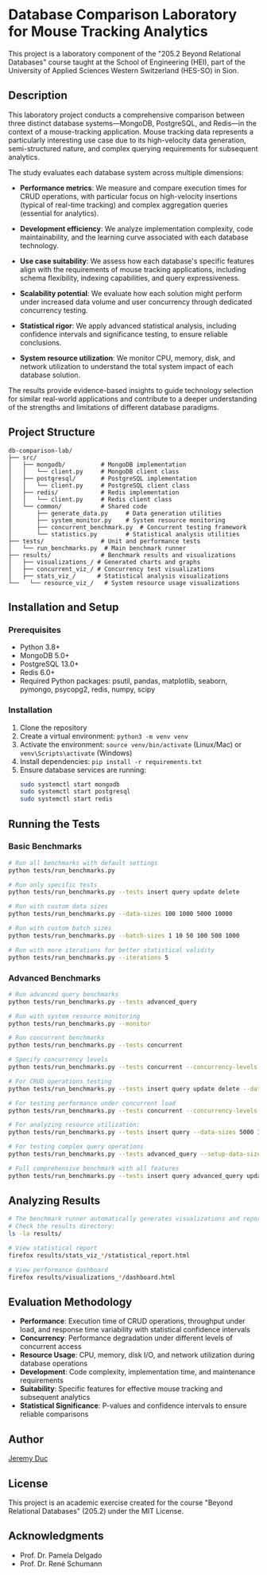 # Database Comparison Laboratory for Mouse Tracking Analytics

This project is a laboratory component of the "205.2 Beyond Relational Databases" course taught at the School of Engineering (HEI), part of the University of Applied Sciences Western Switzerland (HES-SO) in Sion.

## Description

This laboratory project conducts a comprehensive comparison between three distinct database systems—MongoDB, PostgreSQL, and Redis—in the context of a mouse-tracking application. Mouse tracking data represents a particularly interesting use case due to its high-velocity data generation, semi-structured nature, and complex querying requirements for subsequent analytics.

The study evaluates each database system across multiple dimensions:

- **Performance metrics**: We measure and compare execution times for CRUD operations, with particular focus on high-velocity insertions (typical of real-time tracking) and complex aggregation queries (essential for analytics).
  
- **Development efficiency**: We analyze implementation complexity, code maintainability, and the learning curve associated with each database technology.

- **Use case suitability**: We assess how each database's specific features align with the requirements of mouse tracking applications, including schema flexibility, indexing capabilities, and query expressiveness.

- **Scalability potential**: We evaluate how each solution might perform under increased data volume and user concurrency through dedicated concurrency testing.

- **Statistical rigor**: We apply advanced statistical analysis, including confidence intervals and significance testing, to ensure reliable conclusions.

- **System resource utilization**: We monitor CPU, memory, disk, and network utilization to understand the total system impact of each database solution.

The results provide evidence-based insights to guide technology selection for similar real-world applications and contribute to a deeper understanding of the strengths and limitations of different database paradigms.

## Project Structure
```
db-comparison-lab/
├── src/
│   ├── mongodb/          # MongoDB implementation
│   │   └── client.py     # MongoDB client class
│   ├── postgresql/       # PostgreSQL implementation
│   │   └── client.py     # PostgreSQL client class
│   ├── redis/            # Redis implementation
│   │   └── client.py     # Redis client class
│   └── common/           # Shared code
│       ├── generate_data.py     # Data generation utilities
│       ├── system_monitor.py    # System resource monitoring
│       ├── concurrent_benchmark.py  # Concurrent testing framework
│       └── statistics.py        # Statistical analysis utilities
├── tests/                # Unit and performance tests
│   └── run_benchmarks.py  # Main benchmark runner
├── results/              # Benchmark results and visualizations
│   ├── visualizations_/ # Generated charts and graphs
│   ├── concurrent_viz_/ # Concurrency test visualizations
│   ├── stats_viz_/      # Statistical analysis visualizations
└──   └── resource_viz_/   # System resource usage visualizations
```

## Installation and Setup

### Prerequisites
- Python 3.8+
- MongoDB 5.0+
- PostgreSQL 13.0+
- Redis 6.0+
- Required Python packages: psutil, pandas, matplotlib, seaborn, pymongo, psycopg2, redis, numpy, scipy

### Installation
1. Clone the repository
2. Create a virtual environment: `python3 -m venv venv`
3. Activate the environment: `source venv/bin/activate` (Linux/Mac) or `venv\Scripts\activate` (Windows)
4. Install dependencies: `pip install -r requirements.txt`
5. Ensure database services are running:
   ```bash
   sudo systemctl start mongodb
   sudo systemctl start postgresql
   sudo systemctl start redis
   ```

## Running the Tests
### Basic Benchmarks
```bash
# Run all benchmarks with default settings
python tests/run_benchmarks.py

# Run only specific tests
python tests/run_benchmarks.py --tests insert query update delete

# Run with custom data sizes
python tests/run_benchmarks.py --data-sizes 100 1000 5000 10000

# Run with custom batch sizes
python tests/run_benchmarks.py --batch-sizes 1 10 50 100 500 1000

# Run with more iterations for better statistical validity
python tests/run_benchmarks.py --iterations 5
```
### Advanced Benchmarks
```bash
# Run advanced query benchmarks
python tests/run_benchmarks.py --tests advanced_query

# Run with system resource monitoring
python tests/run_benchmarks.py --monitor

# Run concurrent benchmarks
python tests/run_benchmarks.py --tests concurrent

# Specify concurrency levels
python tests/run_benchmarks.py --tests concurrent --concurrency-levels 1 2 5 10 20 50 --iterations 3

# For CRUD operations testing
python tests/run_benchmarks.py --tests insert query update delete --data-sizes 1000 5000 --iterations 3

# For testing performance under concurrent load
python tests/run_benchmarks.py --tests concurrent --concurrency-levels 1 5 10 20 --iterations 3

# For analyzing resource utilization:
python tests/run_benchmarks.py --tests insert query --data-sizes 5000 10000 --monitor

# For testing complex query operations
python tests/run_benchmarks.py --tests advanced_query --setup-data-size 5000 --iterations 3

# Full comprehensive benchmark with all features
python tests/run_benchmarks.py --tests insert query advanced_query update delete concurrent --data-sizes 100 1000 5000 10000 --batch-sizes 1 10 50 100 500 1000 --monitor --concurrency-levels 1 5 10 20 --iterations 5
```
## Analyzing Results
```bash
# The benchmark runner automatically generates visualizations and reports
# Check the results directory:
ls -la results/

# View statistical report
firefox results/stats_viz_*/statistical_report.html

# View performance dashboard
firefox results/visualizations_*/dashboard.html
```
## Evaluation Methodology
- **Performance**: Execution time of CRUD operations, throughput under load, and response time variability with statistical confidence intervals
- **Concurrency**: Performance degradation under different levels of concurrent access
- **Resource Usage**: CPU, memory, disk I/O, and network utilization during database operations
- **Development**: Code complexity, implementation time, and maintenance requirements
- **Suitability**: Specific features for effective mouse tracking and subsequent analytics
- **Statistical Significance**: P-values and confidence intervals to ensure reliable comparisons

## Author

[Jeremy Duc](https://github.com/jijiduc)

## License

This project is an academic exercise created for the course "Beyond Relational Databases" (205.2) under the MIT License.

## Acknowledgments

- Prof. Dr. Pamela Delgado
- Prof. Dr. René Schumann
